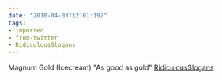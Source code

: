 ```yaml
---
date: "2010-04-03T12:01:19Z"
tags:
- imported
- from-twitter
- RidiculousSlogans
---
```

Magnum Gold \(Icecream) "As good as gold" [RidiculousSlogans](/tags/ridiculousslogans)
